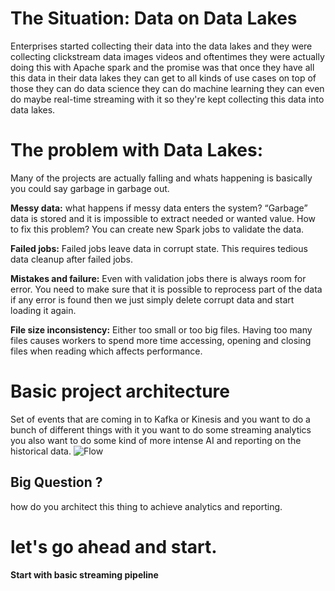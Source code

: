 
# The Situation: Data on Data Lakes

Enterprises started collecting their data into the data lakes and they were collecting clickstream data images videos and oftentimes they were actually doing this with Apache spark and the promise was that once they have all this data in their data lakes they can get to all kinds of use cases on top of those they can do data science they can do machine learning they can even do maybe real-time streaming with it so they're kept collecting this data into data lakes.

# The problem with Data Lakes:

Many of the projects are actually falling and whats happening is basically you could say garbage in garbage out.

**Messy data:** what happens if messy data enters the system? “Garbage” data is stored and it is impossible to extract needed or wanted value. How to fix this problem? You can create new Spark jobs to validate the data.

**Failed jobs:** Failed jobs leave data in corrupt state. This requires tedious data cleanup after failed jobs.

**Mistakes and failure:** Even with validation jobs there is always room for error. You need to make sure that it is possible to reprocess part of the data if any error is found then we just simply delete corrupt data and start loading it again.

**File size inconsistency:** Either too small or too big files. Having too many files causes workers to spend more time accessing, opening and closing files when reading which affects performance.

# Basic project architecture
Set of events that are coming in to Kafka or Kinesis and you want to do a bunch of different things with it you want to do some streaming analytics you also want to do some kind of more intense AI and reporting on the historical data.
![Flow](https://github.com/gurditsingh/blog/blob/gh-pages/_screenshots/datalake.jpg?raw=true)

## Big Question ?
how do you architect this thing to achieve analytics and reporting.

# let's go ahead and start.

**Start with basic streaming pipeline** 
<!--stackedit_data:
eyJoaXN0b3J5IjpbMTg1ODczNTA4OCwtNjk5ODIyMDgsLTczOT
M5MDgzMSwtNzA3NTcxODMxLC01OTI0NTQzNzYsMTQzODQzMDEx
Nyw5NDMwODAyNzNdfQ==
-->